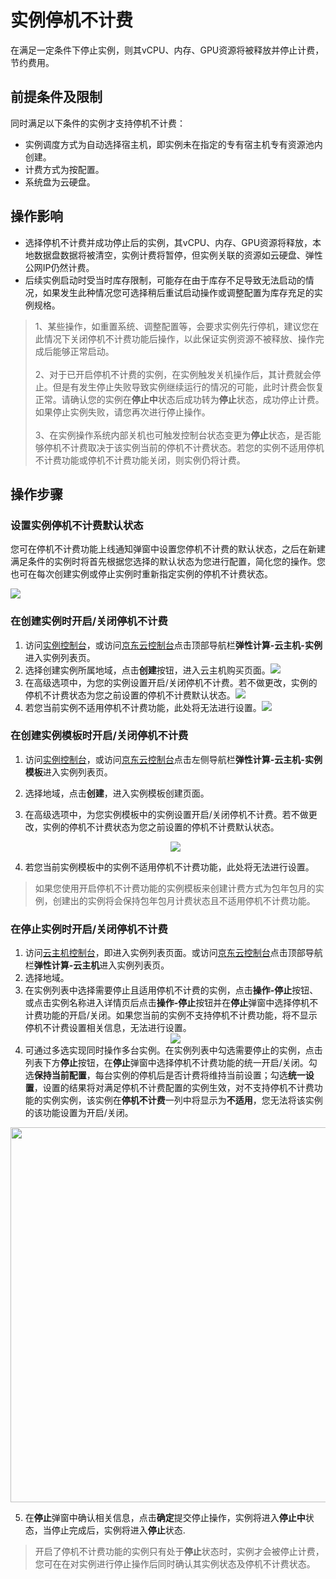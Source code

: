# 实例停机不计费

在满足一定条件下停止实例，则其vCPU、内存、GPU资源将被释放并停止计费，节约费用。
## 前提条件及限制
同时满足以下条件的实例才支持停机不计费：
* 实例调度方式为自动选择宿主机，即实例未在指定的专有宿主机专有资源池内创建。
* 计费方式为按配置。
* 系统盘为云硬盘。

## 操作影响	
* 选择停机不计费并成功停止后的实例，其vCPU、内存、GPU资源将释放，本地数据盘数据将被清空，实例计费将暂停，但实例关联的资源如云硬盘、弹性公网IP仍然计费。
* 后续实例启动时受当时库存限制，可能存在由于库存不足导致无法启动的情况，如果发生此种情况您可选择稍后重试启动操作或调整配置为库存充足的实例规格。

> 1、某些操作，如重置系统、调整配置等，会要求实例先行停机，建议您在此情况下关闭停机不计费功能后操作，以此保证实例资源不被释放、操作完成后能够正常启动。<br><br>2、对于已开启停机不计费的实例，在实例触发关机操作后，其计费就会停止。但是有发生停止失败导致实例继续运行的情况的可能，此时计费会恢复正常。请确认您的实例在**停止中**状态后成功转为**停止**状态，成功停止计费。如果停止实例失败，请您再次进行停止操作。<br><br>3、在实例操作系统内部关机也可触发控制台状态变更为**停止**状态，是否能够停机不计费取决于该实例当前的停机不计费状态。若您的实例不适用停机不计费功能或停机不计费功能关闭，则实例仍将计费。

## 操作步骤

### 设置实例停机不计费默认状态

您可在停机不计费功能上线通知弹窗中设置您停机不计费的默认状态，之后在新建满足条件的实例时将首先根据您选择的默认状态为您进行配置，简化您的操作。您也可在每次创建实例或停止实例时重新指定实例的停机不计费状态。

![](https://img1.jcloudcs.com/cn/image/vm/uncharge-1.png)

### 在创建实例时开启/关闭停机不计费

1. 访问[实例控制台](https://cns-console.jdcloud.com/host/compute/list)，或访问[京东云控制台](https://console.jdcloud.com)点击顶部导航栏**弹性计算-云主机-实例**进入实例列表页。
2. 选择创建实例所属地域，点击**创建**按钮，进入云主机购买页面。![](https://img1.jcloudcs.com/cn/image/vm/Getting-Start-Linux-Create-Region.png)
3. 在高级选项中，为您的实例设置开启/关闭停机不计费。若不做更改，实例的停机不计费状态为您之前设置的停机不计费默认状态。![](https://img1.jcloudcs.com/cn/image/vm/uncharged1.png)
4. 若您当前实例不适用停机不计费功能，此处将无法进行设置。![](https://img1.jcloudcs.com/cn/image/vm/uncharge6.png)

### 在创建实例模板时开启/关闭停机不计费
1. 访问[实例控制台](https://cns-console.jdcloud.com/host/compute/list)，或访问[京东云控制台](https://console.jdcloud.com)点击左侧导航栏**弹性计算-云主机-实例模板**进入实例列表页。
2. 选择地域，点击**创建**，进入实例模板创建页面。
3. 在高级选项中，为您实例模板中的实例设置开启/关闭停机不计费。若不做更改，实例的停机不计费状态为您之前设置的停机不计费默认状态。<div align="center"><img src="https://img1.jcloudcs.com/cn/image/vm/uncharge5.png"></div>

4. 若您当前实例模板中的实例不适用停机不计费功能，此处将无法进行设置。	
> 如果您使用开启停机不计费功能的实例模板来创建计费方式为包年包月的实例，创建出的实例将会保持包年包月计费状态且不适用停机不计费功能。


### 在停止实例时开启/关闭停机不计费

1. 访问[云主机控制台](https://cns-console.jdcloud.com/host/compute/list)，即进入实例列表页面。或访问[京东云控制台](https://console.jdcloud.com)点击顶部导航栏**弹性计算-云主机**进入实例列表页。
2. 选择地域。
3. 在实例列表中选择需要停止且适用停机不计费的实例，点击**操作-停止**按钮、或点击实例名称进入详情页后点击**操作-停止**按钮并在**停止**弹窗中选择停机不计费功能的开启/关闭。如果您当前的实例不支持停机不计费功能，将不显示停机不计费设置相关信息，无法进行设置。<div align="center"><img src="https://img1.jcloudcs.com/cn/image/vm/stopinstance-2.png"></div>
4. 可通过多选实现同时操作多台实例。在实例列表中勾选需要停止的实例，点击列表下方**停止**按钮，在**停止**弹窗中选择停机不计费功能的统一开启/关闭。勾选**保持当前配置**，每台实例的停机后是否计费将维持当前设置；勾选**统一设置**，设置的结果将对满足停机不计费配置的实例生效，对不支持停机不计费功能的实例实例，该实例在**停机不计费**一列中将显示为**不适用**，您无法将该实例的该功能设置为开启/关闭。

<div align="center"><img src="https://img1.jcloudcs.com/cn/image/vm/uncharge-2.png" width="600"></div>

5. 在**停止**弹窗中确认相关信息，点击**确定**提交停止操作，实例将进入**停止中**状态，当停止完成后，实例将进入**停止**状态.

> 开启了停机不计费功能的实例只有处于**停止**状态时，实例才会被停止计费，您可在在对实例进行停止操作后同时确认其实例状态及停机不计费状态。






